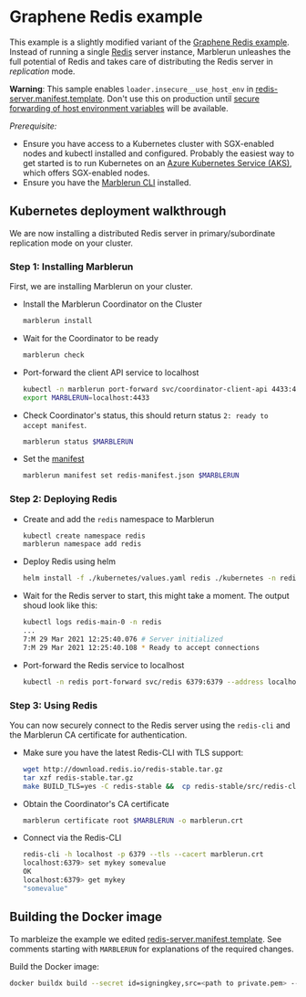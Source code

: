 # Graphene Redis example

This example is a slightly modified variant of the [Graphene Redis example](https://github.com/oscarlab/graphene/tree/master/Examples/redis).
Instead of running a single [Redis](https://redis.io/) server instance, Marblerun unleashes the full potential of Redis and takes care of distributing the Redis server in *replication* mode.

**Warning**: This sample enables `loader.insecure__use_host_env` in [redis-server.manifest.template](redis-server.manifest.template). Don't use this on production until [secure forwarding of host environment variables](https://github.com/oscarlab/graphene/issues/2356) will be available.

*Prerequisite:*
* Ensure you have access to a Kubernetes cluster with SGX-enabled nodes and kubectl installed and configured. Probably the easiest way to get started is to run Kubernetes on an [Azure Kubernetes Service (AKS)](https://docs.microsoft.com/en-us/azure/confidential-computing/confidential-nodes-aks-get-started), which offers SGX-enabled nodes.
* Ensure you have the [Marblerun CLI](https://www.marblerun.sh/docs/getting-started/cli/) installed.

## Kubernetes deployment walkthrough

We are now installing a distributed Redis server in primary/subordinate replication mode on your cluster.

### Step 1: Installing Marblerun

First, we are installing Marblerun on your cluster.

* Install the Marblerun Coordinator on the Cluster

    ```bash
    marblerun install
    ```

* Wait for the Coordinator to be ready

    ```bash
    marblerun check
    ```

* Port-forward the client API service to localhost

    ```bash
    kubectl -n marblerun port-forward svc/coordinator-client-api 4433:4433 --address localhost >/dev/null &
    export MARBLERUN=localhost:4433
    ```

* Check Coordinator's status, this should return status `2: ready to accept manifest`.

    ```bash
    marblerun status $MARBLERUN
    ```

* Set the [manifest](redis-manifest.json)

    ```bash
    marblerun manifest set redis-manifest.json $MARBLERUN
    ```

### Step 2: Deploying Redis

* Create and add the `redis` namespace to Marblerun

    ```bash
    kubectl create namespace redis
    marblerun namespace add redis
    ```

* Deploy Redis using helm

    ```bash
    helm install -f ./kubernetes/values.yaml redis ./kubernetes -n redis
    ```

* Wait for the Redis server to start, this might take a moment. The output shoud look like this:

    ```bash
    kubectl logs redis-main-0 -n redis
    ...
    7:M 29 Mar 2021 12:25:40.076 # Server initialized
    7:M 29 Mar 2021 12:25:40.108 * Ready to accept connections
    ```

* Port-forward the Redis service to localhost

    ```bash
    kubectl -n redis port-forward svc/redis 6379:6379 --address localhost >/dev/null &
    ```

### Step 3: Using Redis

You can now securely connect to the Redis server using the `redis-cli` and the Marblerun CA certificate for authentication.

* Make sure you have the latest Redis-CLI with TLS support:

    ```bash
    wget http://download.redis.io/redis-stable.tar.gz
    tar xzf redis-stable.tar.gz
    make BUILD_TLS=yes -C redis-stable &&  cp redis-stable/src/redis-cli /usr/local/bin
    ```

* Obtain the Coordinator's CA certificate

    ```bash
    marblerun certificate root $MARBLERUN -o marblerun.crt
    ```

* Connect via the Redis-CLI

    ```bash
    redis-cli -h localhost -p 6379 --tls --cacert marblerun.crt
    localhost:6379> set mykey somevalue
    OK
    localhost:6379> get mykey
    "somevalue"
    ```

## Building the Docker image

To marbleize the example we edited [redis-server.manifest.template](redis-server.manifest.template). See comments starting with `MARBLERUN` for explanations of the required changes.


Build the Docker image:

```bash
docker buildx build --secret id=signingkey,src=<path to private.pem> --tag ghcr.io/edgelesssys/redis-graphene-marble -f ./Dockerfile .
```
